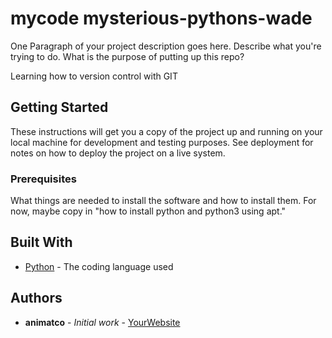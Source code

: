# mycode mysterious-pythons-wade
One Paragraph of your project description goes here. Describe what you're trying to do.
What is the purpose of putting up this repo?

Learning how to version control with GIT

## Getting Started

These instructions will get you a copy of the project up and running on your local machine
for development and testing purposes. See deployment for notes on how to deploy the project
on a live system.

### Prerequisites

What things are needed to install the software and how to install them. For now, maybe copy in
"how to install python and python3 using apt."

## Built With

* [Python](https://www.python.org/) - The coding language used

## Authors

* **animatco** - *Initial work* - [YourWebsite](https://example.com/)
